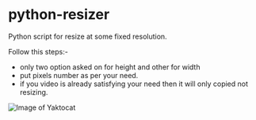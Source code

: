 # python-resizer
Python script for resize at some fixed resolution.

Follow this steps:-
- only two option asked on for height and other for width
- put pixels number as per your need.
- if you video is already satisfying your need then it will only copied not resizing.

![Image of Yaktocat](https://i.imgur.com/I2aDQAc.png)
